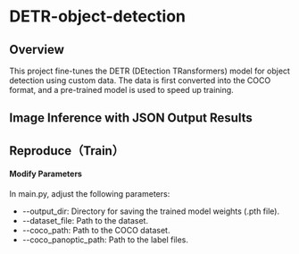 # DETR-object-detection
## Overview
This project fine-tunes the DETR (DEtection TRansformers) model for object detection using custom data. The data is first converted into the COCO format, and a pre-trained model is used to speed up training.
## Image Inference with JSON Output Results

## Reproduce（Train）
#### Modify Parameters
In main.py, adjust the following parameters:

* --output_dir: Directory for saving the trained model weights (.pth file).
* --dataset_file: Path to the dataset.
* --coco_path: Path to the COCO dataset.
* --coco_panoptic_path: Path to the label files.
